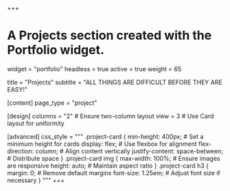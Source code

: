 +++
# A Projects section created with the Portfolio widget.
widget = "portfolio"
headless = true
active = true
weight = 65

title = "Projects"
subtitle = "ALL THINGS ARE DIFFICULT BEFORE THEY ARE EASY!"

[content]
  page_type = "project"

[design]
  columns = "2"  # Ensure two-column layout
  view = 3       # Use Card layout for uniformity

[advanced]
  css_style = """
    .project-card { 
      min-height: 400px;  # Set a minimum height for cards
      display: flex;       # Use flexbox for alignment
      flex-direction: column; # Align content vertically
      justify-content: space-between; # Distribute space
    }
    .project-card img {
      max-width: 100%;    # Ensure images are responsive
      height: auto;       # Maintain aspect ratio
    }
    .project-card h3 {
      margin: 0;          # Remove default margins
      font-size: 1.25em;  # Adjust font size if necessary
    }
  """
+++
